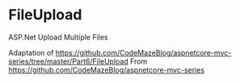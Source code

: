 # FileUpload
ASP.Net Upload Multiple Files

Adaptation of https://github.com/CodeMazeBlog/aspnetcore-mvc-series/tree/master/Part6/FileUpload
From https://github.com/CodeMazeBlog/aspnetcore-mvc-series 
